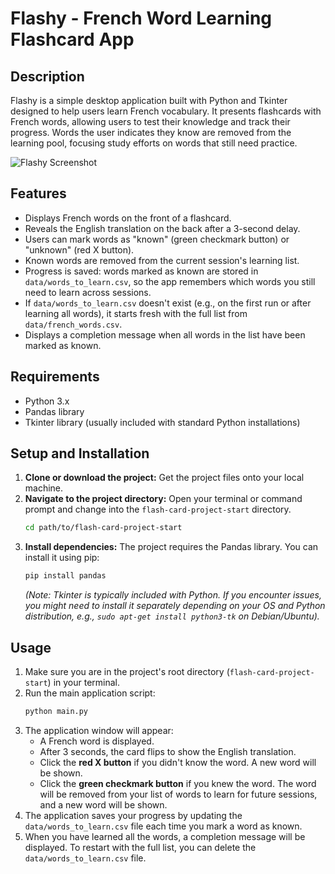 # Flashy - French Word Learning Flashcard App

## Description

Flashy is a simple desktop application built with Python and Tkinter designed to help users learn French vocabulary. It presents flashcards with French words, allowing users to test their knowledge and track their progress. Words the user indicates they know are removed from the learning pool, focusing study efforts on words that still need practice.

![Flashy Screenshot]("Language-Learning-Flashcard-App/images/Screenshot-flashcard.png")

## Features

*   Displays French words on the front of a flashcard.
*   Reveals the English translation on the back after a 3-second delay.
*   Users can mark words as "known" (green checkmark button) or "unknown" (red X button).
*   Known words are removed from the current session's learning list.
*   Progress is saved: words marked as known are stored in `data/words_to_learn.csv`, so the app remembers which words you still need to learn across sessions.
*   If `data/words_to_learn.csv` doesn't exist (e.g., on the first run or after learning all words), it starts fresh with the full list from `data/french_words.csv`.
*   Displays a completion message when all words in the list have been marked as known.

## Requirements

*   Python 3.x
*   Pandas library
*   Tkinter library (usually included with standard Python installations)

## Setup and Installation

1.  **Clone or download the project:** Get the project files onto your local machine.
2.  **Navigate to the project directory:** Open your terminal or command prompt and change into the `flash-card-project-start` directory.
    ```bash
    cd path/to/flash-card-project-start
    ```
3.  **Install dependencies:** The project requires the Pandas library. You can install it using pip:
    ```bash
    pip install pandas
    ```
    *(Note: Tkinter is typically included with Python. If you encounter issues, you might need to install it separately depending on your OS and Python distribution, e.g., `sudo apt-get install python3-tk` on Debian/Ubuntu).*

## Usage

1.  Make sure you are in the project's root directory (`flash-card-project-start`) in your terminal.
2.  Run the main application script:
    ```bash
    python main.py
    ```
3.  The application window will appear:
    *   A French word is displayed.
    *   After 3 seconds, the card flips to show the English translation.
    *   Click the **red X button** if you didn't know the word. A new word will be shown.
    *   Click the **green checkmark button** if you knew the word. The word will be removed from your list of words to learn for future sessions, and a new word will be shown.
4.  The application saves your progress by updating the `data/words_to_learn.csv` file each time you mark a word as known.
5.  When you have learned all the words, a completion message will be displayed. To restart with the full list, you can delete the `data/words_to_learn.csv` file.



